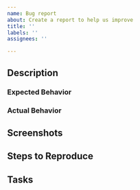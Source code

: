 ```yaml
---
name: Bug report
about: Create a report to help us improve
title: ''
labels: ''
assignees: ''

---
```


<!--
Please provide a compelling title to the issue. The title sells the issue. Don’t sacrifice allure for brevity.

NOTE: Please uncomment (Ctrl/Cmd + /) the header lines if
you have that information about the issue
-->

<!--
Describe the bug. Provide a clear and concise description of what the bug is.
Provide actual and expected behavior of the bug.
-->
## Description

### Expected Behavior

### Actual Behavior

## Screenshots

<!--
Provide steps to reproduce the bug.

Steps to reproduce the behavior:
1. Go to '...'
2. Click on '....'
3. Scroll down to '....'
4. See error
-->
## Steps to Reproduce

<!--
Include specific tasks in the order they need to be done in.
-->
## Tasks

<!--
 Provide Additional context about the issue. Examples: version, OS, Browser, Other environment information, error logs, etc.

**Desktop (please complete the following information):**

- OS: [e.g. iOS]
- Browser [e.g. chrome, safari]
- Version [e.g. 22]

**Smartphone (please complete the following information):**

- Device: [e.g. iPhone6]
- OS: [e.g. iOS8.1]
- Browser [e.g. stock browser, safari]
- Version [e.g. 22]
-->
<!-- ## Additional Context -->

